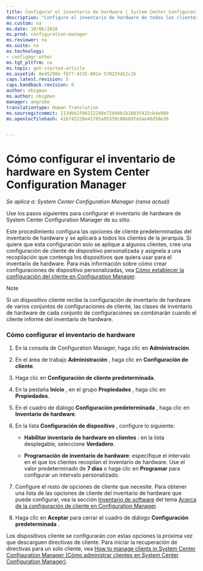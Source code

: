```yaml
---
title: Configurar el inventario de hardware | System Center Configuration Manager
description: "Configure el inventario de hardware de todos los clientes o de una colección en System Center Configuration Manager."
ms.custom: na
ms.date: 10/06/2016
ms.prod: configuration-manager
ms.reviewer: na
ms.suite: na
ms.technology:
- configmgr-other
ms.tgt_pltfrm: na
ms.topic: get-started-article
ms.assetid: 0e45290e-f8f7-4335-801e-570225d12c2b
caps.latest.revision: 5
caps.handback.revision: 0
author: nbigman
ms.author: nbigman
manager: angrobe
translationtype: Human Translation
ms.sourcegitcommit: 1134bb2f04152288e72d40b1b1083f415cb4e900
ms.openlocfilehash: 41bf42228e41785a05359c08e8dfedae48d50e30


---
```

# <a name="how-to-configure-hardware-inventory-in-system-center-configuration-manager"></a>Cómo configurar el inventario de hardware en System Center Configuration Manager

*Se aplica a: System Center Configuration Manager (rama actual)*

Use los pasos siguientes para configurar el inventario de hardware de System Center Configuration Manager de su sitio.  

 Este procedimiento configura las opciones de cliente predeterminadas del inventario de hardware y se aplicará a todos los clientes de la jerarquía. Si quiere que esta configuración solo se aplique a algunos clientes, cree una configuración de cliente de dispositivo personalizada y asígnela a una recopilación que contenga los dispositivos que quiera usar para el inventario de hardware. Para más información sobre cómo crear configuraciones de dispositivo personalizadas, vea [Cómo establecer la configuración del cliente en Configuration Manager](../../../../core/clients/deploy/configure-client-settings.md).  

> [!NOTE]  
>  Si un dispositivo cliente recibe la configuración de inventario de hardware de varios conjuntos de configuraciones de cliente, las clases de inventario de hardware de cada conjunto de configuraciones se combinarán cuando el cliente informe del inventario de hardware.  

### <a name="to-configure-hardware-inventory"></a>Cómo configurar el inventario de hardware  

1.  En la consola de Configuration Manager, haga clic en **Administración**.  

2.  En el área de trabajo **Administración** , haga clic en **Configuración de cliente**.  

3.  Haga clic en **Configuración de cliente predeterminada**.  

4.  En la pestaña **Inicio** , en el grupo **Propiedades** , haga clic en **Propiedades**.  

5.  En el cuadro de diálogo **Configuración predeterminada** , haga clic en **Inventario de hardware**.  

6.  En la lista **Configuración de dispositivo** , configure lo siguiente:  

    -   **Habilitar inventario de hardware en clientes** : en la lista desplegable, seleccione **Verdadero**.  

    -   **Programación de inventario de hardware**: especifique el intervalo en el que los clientes recopilan el inventario de hardware. Use el valor predeterminado de **7 días** o haga clic en **Programar** para configurar un intervalo personalizado.  

7.  Configure el resto de opciones de cliente que necesite. Para obtener una lista de las opciones de cliente del inventario de hardware que puede configurar, vea la sección [Inventario de software](../../../../core/clients/deploy/about-client-settings.md#BKMK_HardwareInventoryDeviceSettings) del tema [Acerca de la configuración de cliente en Configuration Manager](../../../../core/clients/deploy/about-client-settings.md).  

8.  Haga clic en **Aceptar** para cerrar el cuadro de diálogo **Configuración predeterminada** .  

 Los dispositivos cliente se configurarán con estas opciones la próxima vez que descarguen directivas de cliente. Para iniciar la recuperación de directivas para un solo cliente, vea [How to manage clients in System Center Configuration Manager (Cómo administrar clientes en System Center Configuration Manager)](../../../../core/clients/manage/manage-clients.md).  



<!--HONumber=Nov16_HO1-->


